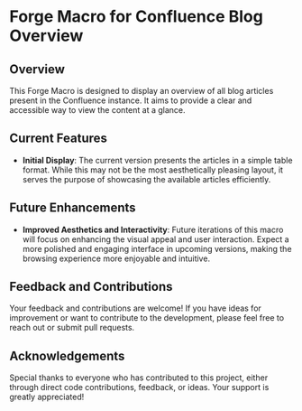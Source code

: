 # Forge Macro for Confluence Blog Overview

## Overview
This Forge Macro is designed to display an overview of all blog articles present in the Confluence instance. It aims to provide a clear and accessible way to view the content at a glance.

## Current Features
- **Initial Display**: The current version presents the articles in a simple table format. While this may not be the most aesthetically pleasing layout, it serves the purpose of showcasing the available articles efficiently.

## Future Enhancements
- **Improved Aesthetics and Interactivity**: Future iterations of this macro will focus on enhancing the visual appeal and user interaction. Expect a more polished and engaging interface in upcoming versions, making the browsing experience more enjoyable and intuitive.

## Feedback and Contributions
Your feedback and contributions are welcome! If you have ideas for improvement or want to contribute to the development, please feel free to reach out or submit pull requests.

## Acknowledgements
Special thanks to everyone who has contributed to this project, either through direct code contributions, feedback, or ideas. Your support is greatly appreciated!
